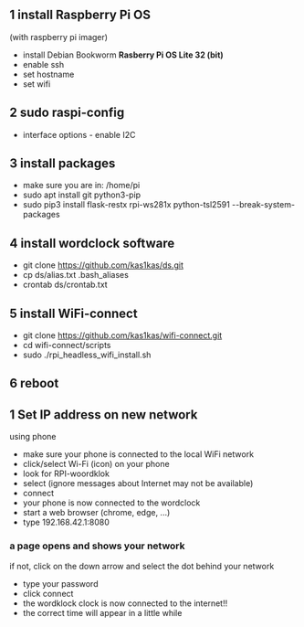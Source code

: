 ## 1 install Raspberry Pi OS
(with raspberry pi imager)
- install Debian Bookworm **Rasberry Pi OS Lite 32 (bit)**
- enable ssh
- set hostname
- set wifi
## 2 sudo raspi-config
- interface options - enable I2C
## 3 install packages
- make sure you are in: /home/pi
- sudo apt install git python3-pip
- sudo pip3 install flask-restx rpi-ws281x python-tsl2591 --break-system-packages
## 4 install wordclock software
- git clone https://github.com/kas1kas/ds.git
- cp ds/alias.txt .bash_aliases
- crontab ds/crontab.txt
## 5 install WiFi-connect
- git clone https://github.com/kas1kas/wifi-connect.git
- cd wifi-connect/scripts
- sudo ./rpi_headless_wifi_install.sh
## 6 reboot

## 1 Set IP address on new network
using phone
- make sure your phone is connected to the local WiFi network
- click/select Wi-Fi (icon) on your phone
- look for RPI-woordklok
- select (ignore messages about Internet may not be available)
- connect
- your phone is now connected to the wordclock
- start a web browser (chrome, edge, ...)
- type 192.168.42.1:8080
### a page opens and shows your network
if not, click on the down arrow and select the dot behind your network
- type your password
- click connect
- the wordklock clock is now connected to the internet!!
- the correct time will appear in a little while


